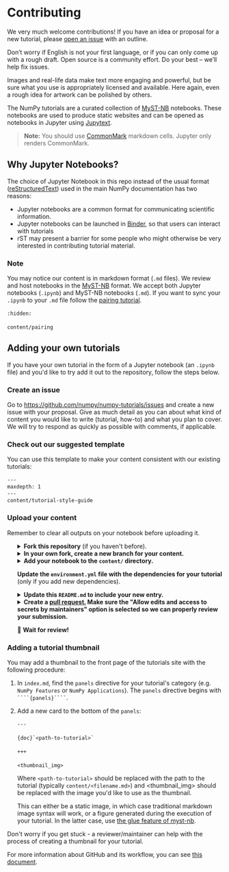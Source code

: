 # Contributing

We very much welcome contributions! If you have an idea or proposal for a new
tutorial, please [open an issue](https://github.com/numpy/numpy-tutorials/issues)
with an outline.

Don’t worry if English is not your first language, or if you can only come up
with a rough draft. Open source is a community effort. Do your best – we’ll help
fix issues.

Images and real-life data make text more engaging and powerful, but be sure what
you use is appropriately licensed and available. Here again, even a rough idea
for artwork can be polished by others.

The NumPy tutorials are a curated collection of
[MyST-NB](https://myst-nb.readthedocs.io/) notebooks. These notebooks are used
to produce static websites and can be opened as notebooks in Jupyter using
[Jupytext](https://jupytext.readthedocs.io).

> __Note:__ You should use [CommonMark](https://commonmark.org) markdown
> cells. Jupyter only renders CommonMark.

## Why Jupyter Notebooks?

The choice of Jupyter Notebook in this repo instead of the usual format
([reStructuredText][rst])
used in the main NumPy documentation has two reasons:


 * Jupyter notebooks are a common format for communicating scientific
   information.
 * Jupyter notebooks can be launched in [Binder](https://www.mybinder.org), so that users can interact
   with tutorials
 * rST may present a barrier for some people who might otherwise be very
   interested in contributing tutorial material.

[rst]: https://www.sphinx-doc.org/en/master/usage/restructuredtext/index.html

### Note

You may notice our content is in markdown format (`.md` files). We review and
host notebooks in the [MyST-NB](https://myst-nb.readthedocs.io/) format. We
accept both Jupyter notebooks (`.ipynb`) and MyST-NB notebooks (`.md`).
If you want to sync your `.ipynb` to your `.md` file follow the [pairing
tutorial](content/pairing.md).

```{toctree}
:hidden:

content/pairing
```

## Adding your own tutorials

If you have your own tutorial in the form of a Jupyter notebook (an `.ipynb`
file) and you'd like to try add it out to the repository, follow the steps below.

### Create an issue

Go to <https://github.com/numpy/numpy-tutorials/issues> and create a new issue
with your proposal.
Give as much detail as you can about what kind of content you would like to
write (tutorial, how-to) and what you plan to cover.
We will try to respond as quickly as possible with comments, if applicable.

### Check out our suggested template

You can use this template to make your content consistent with our existing
tutorials:

```{toctree}
---
maxdepth: 1
---
content/tutorial-style-guide
```

### Upload your content

Remember to clear all outputs on your notebook before uploading it.

<ul>
<details>
    <summary>
        <b>Fork this repository</b> (if you haven't before).
    </summary>
    <img src="_static/01-fork.gif" width=80% height=80%>
</details>

<details>
    <summary>
        <b>In your own fork, create a new branch for your content.</b>
    </summary>
    <img src="_static/02-create_new_branch.gif" width=80% height=80%>
</details>

<details>
    <summary>
        <b>Add your notebook to the <code>content/</code> directory.</b>
    </summary>
    <img src="_static/03-upload.gif" width=80% height=80%>
</details>

<b>Update the <code>environment.yml</code> file with the dependencies for your tutorial</b>
(only if you add new dependencies).

<details>
    <summary>
        <b>Update this <code>README.md</code> to include your new entry.</b>
    </summary>
    <img src="_static/04-add_to_readme.gif" width=80% height=80%>
</details>

<details>
    <summary>
        <b>Create a <a href="https://docs.github.com/en/github/collaborating-with-issues-and-pull-requests/about-pull-requests">pull request.</a> Make sure the "Allow edits and access to secrets by maintainers" option is selected so we can properly review your submission.</b>
    </summary>
    <img src="_static/05-create_PR.gif" width=80% height=80%>
</details>

🎉 <b>Wait for review!</b>
</ul>

### Adding a tutorial thumbnail

You may add a thumbnail to the front page of the tutorials site with the
following procedure:

1. In `index.md`, find the `panels` directive for your tutorial's category
   (e.g. `NumPy Features` or `NumPy Applications`). The `panels` directive
   begins with ````` ````{panels}```` `````.
2. Add a new card to the bottom of the `panels`:

   ```
   ---

   {doc}`<path-to-tutorial>`

   +++

   <thumbnail_img>
   ```

   Where `<path-to-tutorial>` should be replaced with the path to the tutorial
   (typically `content/<filename.md>`) and <thumbnail_img> should be replaced
   with the image you'd like to use as the thumbnail.

   This can either be a static image, in which case traditional markdown image
   syntax will work, or a figure generated during the execution of your
   tutorial. In the latter case, use [the glue feature of myst-nb][myst_nb_glue].

[myst_nb_glue]: https://myst-nb.readthedocs.io/en/latest/use/glue.html

Don't worry if you get stuck - a reviewer/maintainer can help with the
process of creating a thumbnail for your tutorial.

For more information about GitHub and its workflow, you can see
[this document][collab].

[collab]: https://docs.github.com/en/github/collaborating-with-issues-and-pull-requests
